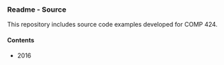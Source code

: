 ### Readme - Source

This repository includes source code examples developed for COMP 424.

#### Contents
* 2016
